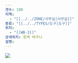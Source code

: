 ```yaml
---
갯수: 100
지역:
  - "[[../../ZONE/사무실|사무실]]"
종류: "[[../../TYPES/도구|도구]]"
위치:
  - "[[WB-3]]"
상세위치: 흰색 바구니
설명:
---
```

![](http://192.168.50.22/devices/240608_IMG_0237.jpg)